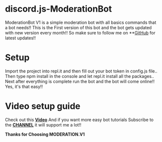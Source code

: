 # discord.js-ModerationBot
ModerationBot V1 is a simple moderation bot with all basics commands that a bot needs!! This is the First version of this bot and the bot gets updated with new version every month!! So make sure to follow me on **[GitHub](https://github.com/drstrangegithub) for latest updates!!

# Setup
Import the project into repl.it and then fill out your bot token in config.js file.. Then type npm install in the console and let repl.it install all the packages..
Next after everything is complete run the bot and the bot will come online!! Yes, it's that easy!!

# Video setup guide
Check out this **[Video](https://www.youtube.com/channel/UCmTSEzt4h1S4MiCM1grWu9g)**
And if you want more easy bot tutorials Subscribe to the **[CHANNEL](https://www.youtube.com/channel/UCmTSEzt4h1S4MiCM1grWu9g)** it will support me a lot!!

**Thanks for Choosing MODERATION.V1**
